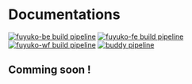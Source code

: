 # Documentations

[![fuyuko-be build pipeline](https://app.buddy.works/tmjeee/fuyuko/pipelines/pipeline/241662/badge.svg?token=3a57e69c1740c1c6a3369df39a0b1dc40adb71fc4edda1aede41ad5accd30f20 "fuyuko-be build pipeline")](https://app.buddy.works/tmjeee/fuyuko/pipelines/pipeline/241662)
[![fuyuko-fe build pipeline](https://app.buddy.works/tmjeee/fuyuko/pipelines/pipeline/241663/badge.svg?token=3a57e69c1740c1c6a3369df39a0b1dc40adb71fc4edda1aede41ad5accd30f20 "fuyuko-fe build pipeline")](https://app.buddy.works/tmjeee/fuyuko/pipelines/pipeline/241663)
[![fuyuko-wf build pipeline](https://app.buddy.works/tmjeee/fuyuko/pipelines/pipeline/242310/badge.svg?token=3a57e69c1740c1c6a3369df39a0b1dc40adb71fc4edda1aede41ad5accd30f20 "fuyuko-wf build pipeline")](https://app.buddy.works/tmjeee/fuyuko/pipelines/pipeline/242310)
[![buddy pipeline](https://app.buddy.works/tmjeee/fuyuko/pipelines/pipeline/241669/badge.svg?token=3a57e69c1740c1c6a3369df39a0b1dc40adb71fc4edda1aede41ad5accd30f20 "buddy pipeline")](https://app.buddy.works/tmjeee/fuyuko/pipelines/pipeline/241669)

## Comming soon !


